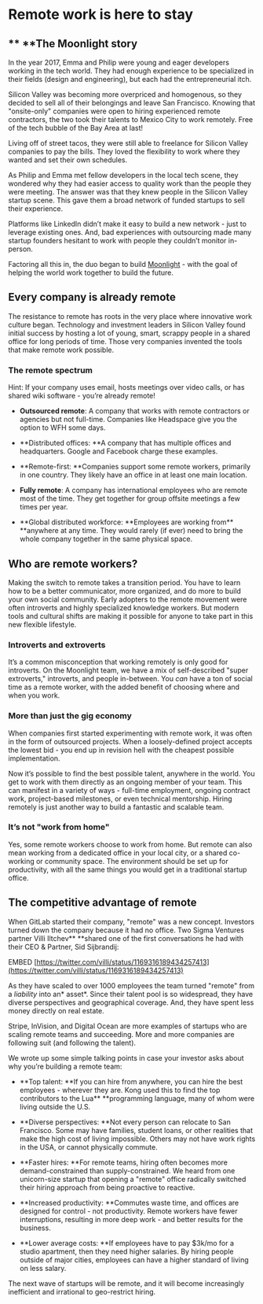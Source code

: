 # Remote work is here to stay

## \*\* \*\*The Moonlight story

In the year 2017, Emma and Philip were young and eager developers working in the tech world. They had enough experience to be specialized in their fields (design and engineering), but each had the entrepreneurial itch.

Silicon Valley was becoming more overpriced and homogenous, so they decided to sell all of their belongings and leave San Francisco. Knowing that "onsite-only" companies were open to hiring experienced remote contractors, the two took their talents to Mexico City to work remotely. Free of the tech bubble of the Bay Area at last!

Living off of street tacos, they were still able to freelance for Silicon Valley companies to pay the bills. They loved the flexibility to work where they wanted and set their own schedules.

As Philip and Emma met fellow developers in the local tech scene, they wondered why they had easier access to quality work than the people they were meeting. The answer was that they knew people in the Silicon Valley startup scene. This gave them a broad network of funded startups to sell their experience.

Platforms like LinkedIn didn’t make it easy to build a new network - just to leverage existing ones. And, bad experiences with outsourcing made many startup founders hesitant to work with people they couldn’t monitor in-person.

Factoring all this in, the duo began to build [Moonlight](https://www.moonlightwork.com) - with the goal of helping the world work together to build the future.

## Every company is already remote

The resistance to remote has roots in the very place where innovative work culture began. Technology and investment leaders in Silicon Valley found initial success by hosting a lot of young, smart, scrappy people in a shared office for long periods of time. Those very companies invented the tools that make remote work possible.

### The remote spectrum

Hint: If your company uses email, hosts meetings over video calls, or has shared wiki software - you’re already remote!

- **Outsourced remote**: A company that works with remote contractors or agencies but not full-time. Companies like Headspace give you the option to WFH some days.

- **Distributed offices: **A company that has multiple offices and headquarters. Google and Facebook charge these examples.

- **Remote-first: **Companies support some remote workers, primarily in one country. They likely have an office in at least one main location.

- **Fully remote**: A company has international employees who are remote most of the time. They get together for group offsite meetings a few times per year.

- **Global distributed workforce: **Employees are working from\*\* \*\*anywhere at any time. They would rarely (if ever) need to bring the whole company together in the same physical space.

## Who are remote workers?

Making the switch to remote takes a transition period. You have to learn how to be a better communicator, more organized, and do more to build your own social community. Early adopters to the remote movement were often introverts and highly specialized knowledge workers. But modern tools and cultural shifts are making it possible for anyone to take part in this new flexible lifestyle.

### Introverts and extroverts

It’s a common misconception that working remotely is only good for introverts. On the Moonlight team, we have a mix of self-described "super extroverts," introverts, and people in-between. You _can_ have a ton of social time as a remote worker, with the added benefit of choosing where and when you work.

### More than just the gig economy

When companies first started experimenting with remote work, it was often in the form of outsourced projects. When a loosely-defined project accepts the lowest bid - you end up in revision hell with the cheapest possible implementation.

Now it’s possible to find the best possible talent, anywhere in the world. You get to work with them directly as an ongoing member of your team. This can manifest in a variety of ways - full-time employment, ongoing contract work, project-based milestones, or even technical mentorship. Hiring remotely is just another way to build a fantastic and scalable team.

### It’s not "work from home"

Yes, some remote workers choose to work from home. But remote can also mean working from a dedicated office in your local city, or a shared co-working or community space. The environment should be set up for productivity, with all the same things you would get in a traditional startup office.

## The competitive advantage of remote

When GitLab started their company, "remote" was a new concept. Investors turned down the company because it had no office. Two Sigma Ventures partner Villi Iltchev\*\* \*\*shared one of the first conversations he had with their CEO & Partner, Sid Sijbrandij:

EMBED [https://twitter.com/villi/status/1169316189434257413](https://twitter.com/villi/status/1169316189434257413)

As they have scaled to over 1000 employees the team turned "remote" from a _liability_ into an* asset*. Since their talent pool is so widespread, they have diverse perspectives and geographical coverage. And, they have spent less money directly on real estate.

Stripe, InVision, and Digital Ocean are more examples of startups who are scaling remote teams and succeeding. More and more companies are following suit (and following the talent).

We wrote up some simple talking points in case your investor asks about why you’re building a remote team:

- **Top talent: **If you can hire from anywhere, you can hire the best employees - wherever they are. Kong used this to find the top contributors to the Lua\*\* \*\*programming language, many of whom were living outside the U.S.

- **Diverse perspectives: **Not every person can relocate to San Francisco. Some may have families, student loans, or other realities that make the high cost of living impossible. Others may not have work rights in the USA, or cannot physically commute.

- **Faster hires: **For remote teams, hiring often becomes more demand-constrained than supply-constrained. We heard from one unicorn-size startup that opening a "remote" office radically switched their hiring approach from being proactive to reactive.

- **Increased productivity: **Commutes waste time, and offices are designed for control - not productivity. Remote workers have fewer interruptions, resulting in more deep work - and better results for the business.

- **Lower average costs: **If employees have to pay \$3k/mo for a studio apartment, then they need higher salaries. By hiring people outside of major cities, employees can have a higher standard of living on less salary.

The next wave of startups will be remote, and it will become increasingly inefficient and irrational to geo-restrict hiring.

